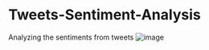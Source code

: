 # Tweets-Sentiment-Analysis
Analyzing the sentiments from tweets
![image](https://github.com/user-attachments/assets/7a1f1762-a664-4e55-aaab-71ca3e57871f)
